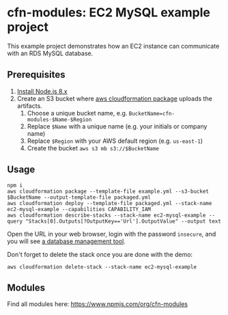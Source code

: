 # cfn-modules: EC2 MySQL example project

This example project demonstrates how an EC2 instance can communicate with an RDS MySQL database.

## Prerequisites

1. [Install Node.js 8.x](https://nodejs.org/)
2. Create an S3 bucket where [aws cloudformation package](https://docs.aws.amazon.com/cli/latest/reference/cloudformation/package.html) uploads the artifacts.
    1. Choose a unique bucket name, e.g. `BucketName=cfn-modules-$Name-$Region`
    2. Replace `$Name` with a unique name (e.g. your initials or company name)
    3. Replace `$Region` with your AWS default region (e.g. `us-east-1`)
    4. Create the bucket `aws s3 mb s3://$BucketName`

## Usage

```
npm i
aws cloudformation package --template-file example.yml --s3-bucket $BucketName --output-template-file packaged.yml
aws cloudformation deploy --template-file packaged.yml --stack-name ec2-mysql-example --capabilities CAPABILITY_IAM
aws cloudformation describe-stacks --stack-name ec2-mysql-example --query "Stacks[0].Outputs[?OutputKey=='Url'].OutputValue" --output text
```

Open the URL in your web browser, login with the password `insecure`, and you will see [a database management tool](https://www.adminer.org/).

Don't forget to delete the stack once you are done with the demo:

```
aws cloudformation delete-stack --stack-name ec2-mysql-example
```

## Modules

Find all modules here: https://www.npmjs.com/org/cfn-modules
